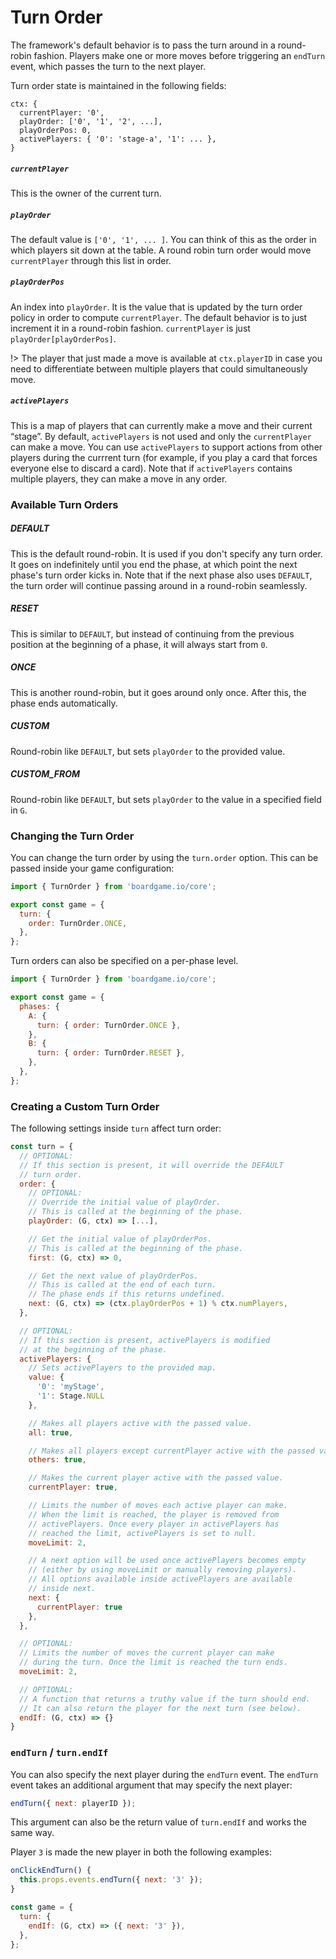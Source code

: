 # Turn Order

The framework's default behavior is to pass the turn around
in a round-robin fashion. Players make one or more moves
before triggering an `endTurn` event, which passes the turn
to the next player.

Turn order state is maintained in the following fields:

```
ctx: {
  currentPlayer: '0',
  playOrder: ['0', '1', '2', ...],
  playOrderPos: 0,
  activePlayers: { '0': 'stage-a', '1': ... },
}
```

##### `currentPlayer`

This is the owner of the current turn.

##### `playOrder`

The default value is `['0', '1', ... ]`. You can think of this
as the order in which players sit down at the table. A round
robin turn order would move `currentPlayer` through this
list in order.

##### `playOrderPos`

An index into `playOrder`. It is the value that is updated
by the turn order policy in order to compute `currentPlayer`.
The default behavior is to just increment it in a round-robin
fashion. `currentPlayer` is just `playOrder[playOrderPos]`.

!> The player that just made a move is available at
`ctx.playerID` in case you need to differentiate between
multiple players that could simultaneously move.

##### `activePlayers`

This is a map of players that can currently make a move and their
current “stage”. By default, `activePlayers` is not used and only
the `currentPlayer` can make a move. You can use `activePlayers`
to support actions from other players during the currrent turn
(for example, if you play a card that forces everyone else
to discard a card). Note that if `activePlayers` contains multiple
players, they can make a move in any order.

### Available Turn Orders

##### DEFAULT

This is the default round-robin. It is used if you don't
specify any turn order. It goes on indefinitely until you
end the phase, at which point the next phase's turn order
kicks in. Note that if the next phase also uses
`DEFAULT`, the turn order will continue passing
around in a round-robin seamlessly.

##### RESET

This is similar to `DEFAULT`, but instead of continuing
from the previous position at the beginning of a phase, it
will always start from `0`.

##### ONCE

This is another round-robin, but it goes around only once.
After this, the phase ends automatically.

##### CUSTOM

Round-robin like `DEFAULT`, but sets `playOrder` to the provided
value.

##### CUSTOM_FROM

Round-robin like `DEFAULT`, but sets `playOrder` to the value
in a specified field in `G`.

### Changing the Turn Order

You can change the turn order by using the `turn.order` option.
This can be passed inside your game configuration:

```js
import { TurnOrder } from 'boardgame.io/core';

export const game = {
  turn: {
    order: TurnOrder.ONCE,
  },
};
```

Turn orders can also be specified on a per-phase level.

```js
import { TurnOrder } from 'boardgame.io/core';

export const game = {
  phases: {
    A: {
      turn: { order: TurnOrder.ONCE },
    },
    B: {
      turn: { order: TurnOrder.RESET },
    },
  },
};
```

### Creating a Custom Turn Order

The following settings inside `turn` affect turn order:

```js
const turn = {
  // OPTIONAL:
  // If this section is present, it will override the DEFAULT
  // turn order.
  order: {
    // OPTIONAL:
    // Override the initial value of playOrder.
    // This is called at the beginning of the phase.
    playOrder: (G, ctx) => [...],

    // Get the initial value of playOrderPos.
    // This is called at the beginning of the phase.
    first: (G, ctx) => 0,

    // Get the next value of playOrderPos.
    // This is called at the end of each turn.
    // The phase ends if this returns undefined.
    next: (G, ctx) => (ctx.playOrderPos + 1) % ctx.numPlayers,
  },

  // OPTIONAL:
  // If this section is present, activePlayers is modified
  // at the beginning of the phase.
  activePlayers: {
    // Sets activePlayers to the provided map.
    value: {
      '0': 'myStage',
      '1': Stage.NULL
    },

    // Makes all players active with the passed value.
    all: true,

    // Makes all players except currentPlayer active with the passed value.
    others: true,

    // Makes the current player active with the passed value.
    currentPlayer: true,

    // Limits the number of moves each active player can make.
    // When the limit is reached, the player is removed from
    // activePlayers. Once every player in activePlayers has
    // reached the limit, activePlayers is set to null.
    moveLimit: 2,

    // A next option will be used once activePlayers becomes empty
    // (either by using moveLimit or manually removing players).
    // All options available inside activePlayers are available
    // inside next.
    next: {
      currentPlayer: true
    },
  },

  // OPTIONAL:
  // Limits the number of moves the current player can make
  // during the turn. Once the limit is reached the turn ends.
  moveLimit: 2,

  // OPTIONAL:
  // A function that returns a truthy value if the turn should end.
  // It can also return the player for the next turn (see below).
  endIf: (G, ctx) => {}
}
```

### `endTurn` / `turn.endIf`

You can also specify the next player during the `endTurn` event.
The `endTurn` event takes an additional argument that may specify
the next player:

```js
endTurn({ next: playerID });
```

This argument can also be the return value of `turn.endIf` and
works the same way.

Player `3` is made the new player in both the following examples:

```js
onClickEndTurn() {
  this.props.events.endTurn({ next: '3' });
}
```

```js
const game = {
  turn: {
    endIf: (G, ctx) => ({ next: '3' }),
  },
};
```
